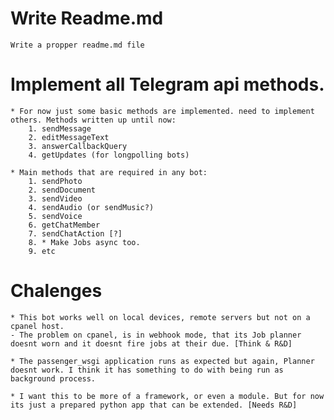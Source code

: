 # Write Readme.md
    Write a propper readme.md file

# Implement all Telegram api methods.
    * For now just some basic methods are implemented. need to implement others. Methods written up until now:
        1. sendMessage
        2. editMessageText
        3. answerCallbackQuery
        4. getUpdates (for longpolling bots)

    * Main methods that are required in any bot:
        1. sendPhoto
        2. sendDocument
        3. sendVideo
        4. sendAudio (or sendMusic?)
        5. sendVoice
        6. getChatMember
        7. sendChatAction [?]
        8. * Make Jobs async too.
        9. etc
        
# Chalenges
    * This bot works well on local devices, remote servers but not on a cpanel host.
    - The problem on cpanel, is in webhook mode, that its Job planner doesnt worn and it doesnt fire jobs at their due. [Think & R&D]

    * The passenger_wsgi application runs as expected but again, Planner doesnt work. I think it has something to do with being run as background process.
    
    * I want this to be more of a framework, or even a module. But for now its just a prepared python app that can be extended. [Needs R&D]